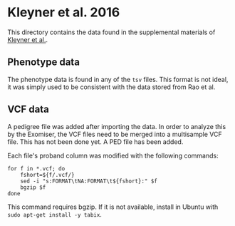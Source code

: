 # Kleyner et al. 2016

This directory contains the data found in the supplemental materials of [Kleyner et al.](http://molecularcasestudies.cshlp.org/content/2/6/a001131.long).

## Phenotype data
The phenotype data is found in any of the `tsv` files. This format is not ideal, it was simply used to be consistent with the data stored from Rao et al.

## VCF data
A pedigree file was added after importing the data. In order to analyze this by the Exomiser, the VCF files need to be merged into a multisample VCF file. This has not been done yet. A PED file has been added.

Each file's proband column was modified with the following commands:
```
for f in *.vcf; do
    fshort=${f/.vcf/}
    sed -i "s:FORMAT\tNA:FORMAT\t${fshort}:" $f
    bgzip $f
done
```

This command requires bgzip. If it is not available, install in Ubuntu with `sudo apt-get install -y tabix`.
